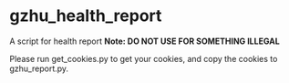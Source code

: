 # gzhu_health_report
A script for health report
**Note: DO NOT USE FOR SOMETHING ILLEGAL**

Please run get_cookies.py to get your cookies, and copy the cookies to gzhu_report.py.
